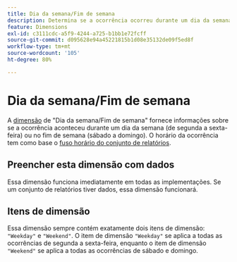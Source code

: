 ```yaml
---
title: Dia da semana/Fim de semana
description: Determina se a ocorrência ocorreu durante um dia da semana ou um fim de semana.
feature: Dimensions
exl-id: c3111cdc-a5f9-4244-a725-b1bb1e72fcff
source-git-commit: d095628e94a45221815b1d08e35132de09f5ed8f
workflow-type: tm+mt
source-wordcount: '105'
ht-degree: 80%

---
```


# Dia da semana/Fim de semana

A [dimensão](overview.md) de &quot;Dia da semana/Fim de semana&quot; fornece informações sobre se a ocorrência aconteceu durante um dia da semana (de segunda a sexta-feira) ou no fim de semana (sábado a domingo). O horário da ocorrência tem como base o [fuso horário do conjunto de relatórios](/help/admin/admin/c-manage-report-suites/c-edit-report-suites/general/general-acct-settings-admin.md).

## Preencher esta dimensão com dados

Essa dimensão funciona imediatamente em todas as implementações. Se um conjunto de relatórios tiver dados, essa dimensão funcionará.

## Itens de dimensão

Essa dimensão sempre contém exatamente dois itens de dimensão: `"Weekday"` e `"Weekend"`. O item de dimensão `"Weekday"` se aplica a todas as ocorrências de segunda a sexta-feira, enquanto o item de dimensão `"Weekend"` se aplica a todas as ocorrências de sábado e domingo.
